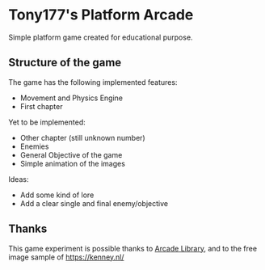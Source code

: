 # Tony177's Platform Arcade
Simple platform game created for educational purpose.

## Structure of the game

The game has the following implemented features:
- Movement and Physics Engine
- First chapter

Yet to be implemented:
- Other chapter (still unknown number)
- Enemies
- General Objective of the game
- Simple animation of the images

Ideas:
- Add some kind of lore
- Add a clear single and final enemy/objective


## Thanks
This game experiment is possible thanks to [Arcade Library](https://github.com/pythonarcade/arcade), and to the free image sample of https://kenney.nl/